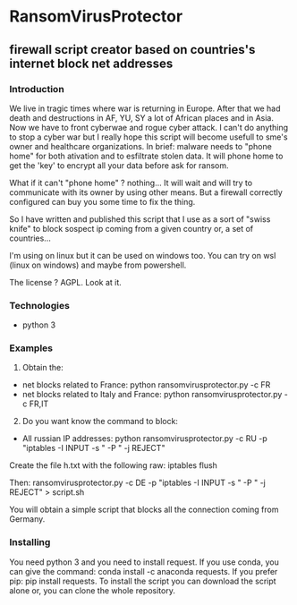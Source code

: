 # RansomVirusProtector

## firewall script creator based on countries's internet block net addresses

### Introduction 
We live in tragic times where war is returning in Europe. After that we had death and destructions in AF, YU, SY a lot of African places and in Asia. 
Now we have to front cyberwae and rogue cyber attack. I can't do anything to stop a cyber war but I really hope this script will become usefull to sme's owner and healthcare organizations. 
In brief: malware needs to "phone home" for both ativation and to esfiltrate stolen data. It will phone home to get the 'key' to encrypt all your data before ask for ransom. 

What if it can't "phone home" ? nothing... It will wait and will try to communicate with its owner by using other means. But a firewall correctly configured can buy you some time to fix the thing. 

So I have written and published this script that I use as a sort of "swiss knife" to block sospect ip coming from a given country or, a set of countries... 

I'm using on linux but it can be used on windows too. You can try on wsl (linux on windows) and maybe from powershell. 

The license ? AGPL. Look at it. 


### Technologies
* python 3 

### Examples
1. Obtain the:
* net blocks related to France:  python ransomvirusprotector.py -c FR
* net blocks related to Italy and France: python ransomvirusprotector.py -c FR,IT

2. Do you want know the command to block:
* All russian IP addresses: python ransomvirusprotector.py -c RU -p "iptables -I INPUT -s " -P " -j REJECT"

Create the file h.txt with the following raw:
iptables flush

Then:
ransomvirusprotector.py -c DE -p "iptables -I INPUT -s " -P " -j REJECT" > script.sh 

You will obtain a simple script that blocks all the connection coming from Germany. 


### Installing

You need python 3 and you need to install request. If you use conda, you can give the command: conda install -c anaconda requests. If you prefer pip: pip install requests. 
To install the script you can download the script alone or, you can clone the whole repository. 


